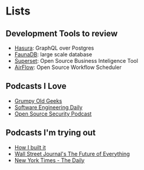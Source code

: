# Lists

## Development Tools to review

- [Hasura](https://hasura.io/): GraphQL over Postgres
- [FaunaDB](https://fauna.com/): large scale database
- [Superset](https://superset.incubator.apache.org/): Open Source Business Inteligence Tool
- [AirFlow](https://airflow.apache.org/): Open Source Workflow Scheduler


## Podcasts I Love

- [Grumpy Old Geeks](http://gog.show/)
- [Software Engineering Daily](https://softwareengineeringdaily.com/)
- [Open Source Security Podcast](https://www.opensourcesecuritypodcast.com)

## Podcasts I'm trying out

- [How I built it](https://howibuilt.it/)
- [Wall Street Journal's The Future of Everything](https://www.wsj.com/podcasts/wsj-the-future-of-everything)
- [New York Times - The Daily](https://www.nytimes.com/2019/03/26/podcasts/the-daily/)


